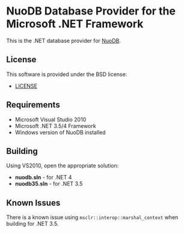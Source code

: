 # NuoDB Database Provider for the Microsoft .NET Framework #

This is the .NET database provider for [NuoDB](http://www.nuodb.com).

## License ##

This software is provided under the BSD license:

* [LICENSE](/nuodb/nuodb-drivers/tree/master/LICENSE)

## Requirements ##

* Microsoft Visual Studio 2010
* Microsoft .NET 3.5/4 Framework
* Windows version of NuoDB installed

## Building ##

Using VS2010, open the appropriate solution:

* **nuodb.sln** - for .NET 4
* **nuodb35.sln** - for .NET 3.5

## Known Issues ##

There is a known issue using `msclr::interop::marshal_context` when building for .NET 3.5.
